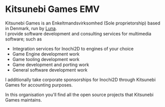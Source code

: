 # Kitsunebi Games EMV
Kitsunebi Games is an Enkeltmandsvirksomhed (Sole proprietorship) based in Denmark, run by [Luna](https://github.com/LunaTheFoxgirl).  
I provide software development and consulting services for multimedia software; such as
 * Integration services for Inochi2D to engines of your choice
 * Game Engine development work
 * Game tooling development work
 * Game development and porting work
 * General software development work

I additionally take corporate sponsorships for Inochi2D through Kitsunebi Games for accounting purposes.

In this organisation you'll find all the open source projects that Kitsunebi Games maintains.
